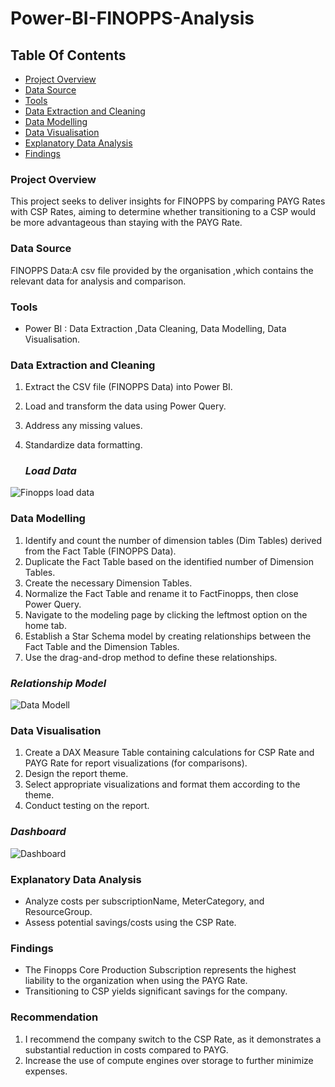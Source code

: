 # Power-BI-FINOPPS-Analysis

## Table Of Contents

- [ Project Overview ](#Project-Overview)
- [ Data Source ](#Data-Source)
- [ Tools ](#Tools)
- [ Data Extraction and Cleaning ](#Data-Extraction-and-Cleaning)
- [ Data Modelling ](#Data-Modelling)
- [ Data Visualisation ](#Data-Visualisation)
- [ Explanatory Data Analysis](#Explanatory-Data-Analysis)
- [ Findings ](#Findings)

### Project Overview

This project seeks to deliver insights for FINOPPS by comparing PAYG Rates with CSP Rates, aiming to determine whether transitioning to a CSP would be more advantageous than staying with the PAYG Rate.


### Data Source
FINOPPS Data:A csv file provided by the organisation ,which contains the relevant data for analysis and comparison.

### Tools
- Power BI : Data Extraction ,Data Cleaning, Data Modelling, Data Visualisation.


### Data Extraction and Cleaning
1. Extract the CSV file (FINOPPS Data) into Power BI.
2. Load and transform the data using Power Query.
3. Address any missing values.
4. Standardize data formatting.

   ### *Load Data*
![Finopps load data](https://github.com/user-attachments/assets/13e83892-2591-4f10-9066-35149235150a)

### Data Modelling
1. Identify and count the number of dimension tables (Dim Tables) derived from the Fact Table (FINOPPS Data).
2. Duplicate the Fact Table based on the identified number of Dimension Tables.
3. Create the necessary Dimension Tables.
4. Normalize the Fact Table and rename it to FactFinopps, then close Power Query.
5. Navigate to the modeling page by clicking the leftmost option on the home tab.
6. Establish a Star Schema model by creating relationships between the Fact Table and the Dimension Tables.
7. Use the drag-and-drop method to define these relationships.

### *Relationship Model*
![Data Modell](https://github.com/user-attachments/assets/c8fd18c2-11f5-40ce-b99a-eaa90759b33b)

### Data Visualisation
1. Create a DAX Measure Table containing calculations for CSP Rate and PAYG Rate for report visualizations (for comparisons).
2. Design the report theme.
3. Select appropriate visualizations and format them according to the theme.
4. Conduct testing on the report.

 ### *Dashboard*
   
![Dashboard](https://github.com/user-attachments/assets/c313c44b-6c68-4960-9160-13634599ab6a)



### Explanatory Data Analysis
- Analyze costs per subscriptionName, MeterCategory, and ResourceGroup.
- Assess potential savings/costs using the CSP Rate.

### Findings
- The Finopps Core Production Subscription represents the highest liability to the organization when using the PAYG Rate.
- Transitioning to CSP yields significant savings for the company.

### Recommendation
1. I recommend the company switch to the CSP Rate, as it demonstrates a substantial reduction in costs compared to PAYG.
2. Increase the use of compute engines over storage to further minimize expenses.
